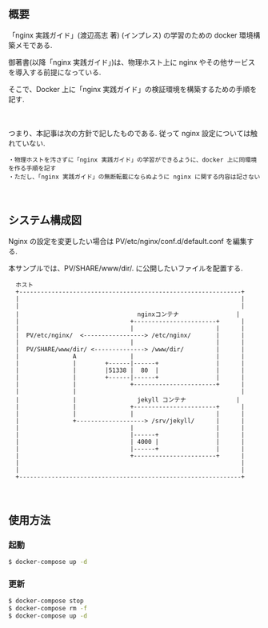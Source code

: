 
## 概要

「nginx 実践ガイド」(渡辺高志 著) (インプレス) の学習のための docker 環境構築メモである.

御著書(以降「nginx 実践ガイド」)は、物理ホスト上に nginx やその他サービスを導入する前提になっている.

そこで、Docker 上に「nginx 実践ガイド」の検証環境を構築するための手順を記す.

　

つまり、本記事は次の方針で記したものである. 従って nginx 設定については触れていない.

```
・物理ホストを汚さずに「nginx 実践ガイド」の学習ができるように、docker 上に同環境を作る手順を記す
・ただし、「nginx 実践ガイド」の無断転載にならぬように nginx に関する内容は記さない
```

　

## システム構成図

Nginx の設定を変更したい場合は PV/etc/nginx/conf.d/default.conf を編集する.

本サンプルでは、PV/SHARE/www/dir/. に公開したいファイルを配置する.

```
  ホスト
  +--------------------------------------------------------------+
  |                                                              |
  |                                                              |
  |                                 nginxコンテナ                |
  |                               +-----------------------+      |
  |                               |                       |      |
  |  PV/etc/nginx/  <-----------------> /etc/nginx/       |      |
  |                               |                       |      |
  |  PV/SHARE/www/dir/ <--------------> /www/dir/         |      |
  |               A               |                       |      |
  |               |        +------|------+                |      |
  |               |        |51338 |  80  |                |      |
  |               |        +------|------+                |      |
  |               |               +-----------------------+      |
  |               |                                              |
  |               |                 jekyll コンテナ              |
  |               |               +-----------------------+      |
  |               |               |                       |      |
  |               +-------------------> /srv/jekyll/      |      |
  |                               |                       |      |
  |                               |------+                |      |
  |                               | 4000 |                |      |
  |                               |------+                |      |
  |                               +-----------------------+      |
  |                                                              |
  |                                                              |
  +--------------------------------------------------------------+

```

　

## 使用方法

### 起動

```bash
$ docker-compose up -d
```

### 更新

```bash
$ docker-compose stop
$ docker-compose rm -f
$ docker-compose up -d
```
